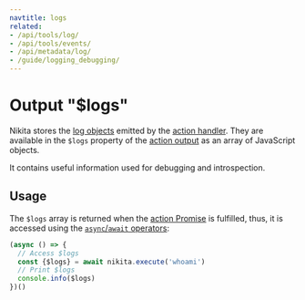 ```yaml
---
navtitle: logs
related:
- /api/tools/log/
- /api/tools/events/
- /api/metadata/log/
- /guide/logging_debugging/
---
```


# Output "$logs"

Nikita stores the [log objects](/current/api/tools/log/) emitted by the [action handler](/current/api/handler/). They are available in the `$logs` property of the [action output](/current/api/output/) as an array of JavaScript objects.

It contains useful information used for debugging and introspection.

## Usage

The `$logs` array is returned when the [action Promise](/current/guide/promise/) is fulfilled, thus, it is accessed using the [`async`/`await` operators](https://developer.mozilla.org/en-US/docs/Web/JavaScript/Reference/Statements/async_function):

```js
(async () => {
  // Access $logs
  const {$logs} = await nikita.execute('whoami')
  // Print $logs
  console.info($logs)
})()
```
